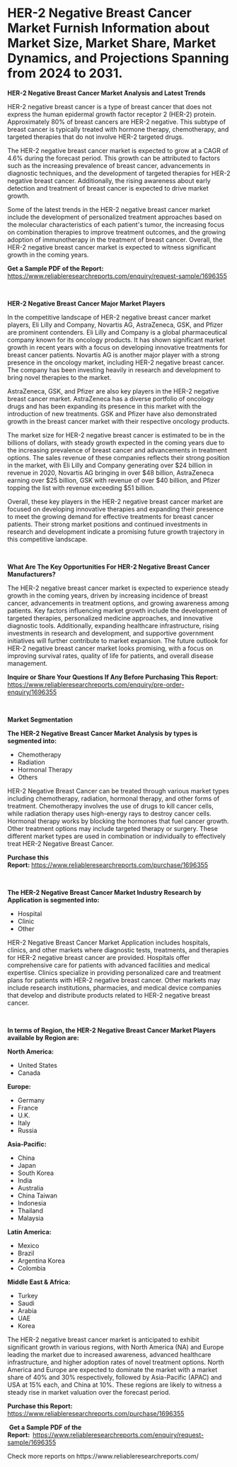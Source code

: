 <p><h1>HER-2 Negative Breast Cancer Market Furnish Information about Market Size, Market Share, Market Dynamics, and Projections Spanning from 2024 to 2031.</h1></p><p><strong>HER-2 Negative Breast Cancer Market Analysis and Latest Trends</strong></p>
<p><p>HER-2 negative breast cancer is a type of breast cancer that does not express the human epidermal growth factor receptor 2 (HER-2) protein. Approximately 80% of breast cancers are HER-2 negative. This subtype of breast cancer is typically treated with hormone therapy, chemotherapy, and targeted therapies that do not involve HER-2 targeted drugs.</p><p>The HER-2 negative breast cancer market is expected to grow at a CAGR of 4.6% during the forecast period. This growth can be attributed to factors such as the increasing prevalence of breast cancer, advancements in diagnostic techniques, and the development of targeted therapies for HER-2 negative breast cancer. Additionally, the rising awareness about early detection and treatment of breast cancer is expected to drive market growth.</p><p>Some of the latest trends in the HER-2 negative breast cancer market include the development of personalized treatment approaches based on the molecular characteristics of each patient's tumor, the increasing focus on combination therapies to improve treatment outcomes, and the growing adoption of immunotherapy in the treatment of breast cancer. Overall, the HER-2 negative breast cancer market is expected to witness significant growth in the coming years.</p></p>
<p><strong>Get a Sample PDF of the Report:&nbsp;</strong> <a href="https://www.reliableresearchreports.com/enquiry/request-sample/1696355">https://www.reliableresearchreports.com/enquiry/request-sample/1696355</a></p>
<p>&nbsp;</p>
<p><strong>HER-2 Negative Breast Cancer Major Market Players</strong></p>
<p><p>In the competitive landscape of HER-2 negative breast cancer market players, Eli Lilly and Company, Novartis AG, AstraZeneca, GSK, and Pfizer are prominent contenders. Eli Lilly and Company is a global pharmaceutical company known for its oncology products. It has shown significant market growth in recent years with a focus on developing innovative treatments for breast cancer patients. Novartis AG is another major player with a strong presence in the oncology market, including HER-2 negative breast cancer. The company has been investing heavily in research and development to bring novel therapies to the market.</p><p>AstraZeneca, GSK, and Pfizer are also key players in the HER-2 negative breast cancer market. AstraZeneca has a diverse portfolio of oncology drugs and has been expanding its presence in this market with the introduction of new treatments. GSK and Pfizer have also demonstrated growth in the breast cancer market with their respective oncology products.</p><p>The market size for HER-2 negative breast cancer is estimated to be in the billions of dollars, with steady growth expected in the coming years due to the increasing prevalence of breast cancer and advancements in treatment options. The sales revenue of these companies reflects their strong position in the market, with Eli Lilly and Company generating over $24 billion in revenue in 2020, Novartis AG bringing in over $48 billion, AstraZeneca earning over $25 billion, GSK with revenue of over $40 billion, and Pfizer topping the list with revenue exceeding $51 billion.</p><p>Overall, these key players in the HER-2 negative breast cancer market are focused on developing innovative therapies and expanding their presence to meet the growing demand for effective treatments for breast cancer patients. Their strong market positions and continued investments in research and development indicate a promising future growth trajectory in this competitive landscape.</p></p>
<p>&nbsp;</p>
<p><strong>What Are The Key Opportunities For HER-2 Negative Breast Cancer Manufacturers?</strong></p>
<p><p>The HER-2 negative breast cancer market is expected to experience steady growth in the coming years, driven by increasing incidence of breast cancer, advancements in treatment options, and growing awareness among patients. Key factors influencing market growth include the development of targeted therapies, personalized medicine approaches, and innovative diagnostic tools. Additionally, expanding healthcare infrastructure, rising investments in research and development, and supportive government initiatives will further contribute to market expansion. The future outlook for HER-2 negative breast cancer market looks promising, with a focus on improving survival rates, quality of life for patients, and overall disease management.</p></p>
<p><strong>Inquire or Share Your Questions If Any Before Purchasing This Report:</strong> <a href="https://www.reliableresearchreports.com/enquiry/pre-order-enquiry/1696355">https://www.reliableresearchreports.com/enquiry/pre-order-enquiry/1696355</a></p>
<p>&nbsp;</p>
<p><strong>Market Segmentation</strong></p>
<p><strong>The HER-2 Negative Breast Cancer Market Analysis by types is segmented into:</strong></p>
<p><ul><li>Chemotherapy</li><li>Radiation</li><li>Hormonal Therapy</li><li>Others</li></ul></p>
<p><p>HER-2 Negative Breast Cancer can be treated through various market types including chemotherapy, radiation, hormonal therapy, and other forms of treatment. Chemotherapy involves the use of drugs to kill cancer cells, while radiation therapy uses high-energy rays to destroy cancer cells. Hormonal therapy works by blocking the hormones that fuel cancer growth. Other treatment options may include targeted therapy or surgery. These different market types are used in combination or individually to effectively treat HER-2 Negative Breast Cancer.</p></p>
<p><strong>Purchase this Report:&nbsp;</strong><a href="https://www.reliableresearchreports.com/purchase/1696355">https://www.reliableresearchreports.com/purchase/1696355</a></p>
<p>&nbsp;</p>
<p><strong>The HER-2 Negative Breast Cancer Market Industry Research by Application is segmented into:</strong></p>
<p><ul><li>Hospital</li><li>Clinic</li><li>Other</li></ul></p>
<p><p>HER-2 Negative Breast Cancer Market Application includes hospitals, clinics, and other markets where diagnostic tests, treatments, and therapies for HER-2 negative breast cancer are provided. Hospitals offer comprehensive care for patients with advanced facilities and medical expertise. Clinics specialize in providing personalized care and treatment plans for patients with HER-2 negative breast cancer. Other markets may include research institutions, pharmacies, and medical device companies that develop and distribute products related to HER-2 negative breast cancer.</p></p>
<p>&nbsp;</p>
<p><strong>In terms of Region, the HER-2 Negative Breast Cancer Market Players available by Region are:</strong></p>
<p>
    <p> <strong> North America: </strong>
        <ul>
            <li>United States</li>
            <li>Canada</li>
        </ul>
        </p> 
    <p> <strong> Europe: </strong>
        <ul>
            <li>Germany</li>
            <li>France</li>
            <li>U.K.</li>
            <li>Italy</li>
            <li>Russia</li>
        </ul>
        </p> 
    <p> <strong> Asia-Pacific: </strong>
        <ul>
            <li>China</li>
            <li>Japan</li>
            <li>South Korea</li>
            <li>India</li>
            <li>Australia</li>
            <li>China Taiwan</li>
            <li>Indonesia</li>
            <li>Thailand</li>
            <li>Malaysia</li>
        </ul>
        </p> 
    <p> <strong> Latin America: </strong>
        <ul>
            <li>Mexico</li>
            <li>Brazil</li>
            <li>Argentina Korea</li>
            <li>Colombia</li>
        </ul>
        </p> 
    <p> <strong> Middle East & Africa: </strong>
        <ul>
            <li>Turkey</li>
            <li>Saudi</li>
            <li>Arabia</li>
            <li>UAE</li>
            <li>Korea</li>
        </ul>
    </p>
    </p>
<p><p>The HER-2 negative breast cancer market is anticipated to exhibit significant growth in various regions, with North America (NA) and Europe leading the market due to increased awareness, advanced healthcare infrastructure, and higher adoption rates of novel treatment options. North America and Europe are expected to dominate the market with a market share of 40% and 30% respectively, followed by Asia-Pacific (APAC) and USA at 15% each, and China at 10%. These regions are likely to witness a steady rise in market valuation over the forecast period.</p></p>
<p><strong>Purchase this Report: </strong><a href="https://www.reliableresearchreports.com/purchase/1696355">https://www.reliableresearchreports.com/purchase/1696355</a></p>
<p>&nbsp;<strong>Get a Sample PDF of the Report:&nbsp;&nbsp;</strong><a href="https://www.reliableresearchreports.com/enquiry/request-sample/1696355">https://www.reliableresearchreports.com/enquiry/request-sample/1696355</a></p>
<p><strong></strong></p>
<p>Check more reports on https://www.reliableresearchreports.com/</p>